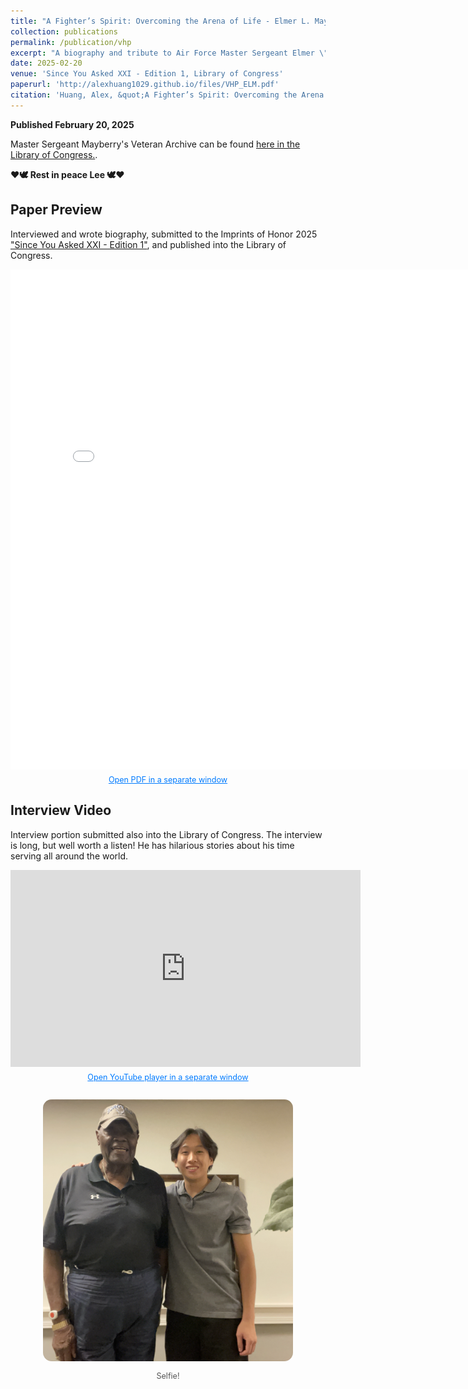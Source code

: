```yaml
---
title: "A Fighter’s Spirit: Overcoming the Arena of Life - Elmer L. Mayberry Jr. (1934-2025)"
collection: publications
permalink: /publication/vhp
excerpt: "A biography and tribute to Air Force Master Sergeant Elmer \"Lee\" Mayberry, the most awesome 91-year old I had the chance to befriend during my time working at the Ocotillo Gardens senior home. Interviewed & submitted with the [Imprints of Honor](https://www.imprintsofhonor.org/) (previously Veterans' Heritage Project) 2025 chapter at Hamilton High School."
date: 2025-02-20
venue: 'Since You Asked XXI - Edition 1, Library of Congress'
paperurl: 'http://alexhuang1029.github.io/files/VHP_ELM.pdf'
citation: 'Huang, Alex, &quot;A Fighter’s Spirit: Overcoming the Arena of Life.&quot; <i>2025 Since You Asked XXI - Edition 1, Library of Congress</i>.'
---
```

__Published February 20, 2025__

Master Sergeant Mayberry's Veteran Archive can be found [here in the Library of Congress.](https://www.loc.gov/item/afc2001001.130103/#item-service_history). 

__❤️🕊 Rest in peace Lee 🕊❤️__

<h2 id="paper">Paper Preview</h2>
<p>Interviewed and wrote biography, submitted to the Imprints of Honor 2025 
  <a href="https://www.imprintsofhonor.org/you-asked"
    target="_blank">
    "Since You Asked XXI - Edition 1"</a>, and published into the Library of Congress.</p>
<iframe width="800" height="800" src="/files/VHP_ELM.pdf" frameborder="0" ></iframe>
<p style="font-size: 0.9em; color: #555; text-align: center; margin-top: 0.5em;">
  <a href="/files/VHP_ELM.pdf" 
     target="_blank" 
     style="color: #007BFF; text-decoration: underline;">
    Open PDF in a separate window
  </a>
</p>

<h2 id="video">Interview Video</h2>
<p>Interview portion submitted also into the Library of Congress. The interview is long, but well worth a listen! He has hilarious stories about his time serving all around the world.</p>
<iframe width="560" height="315" src="https://www.youtube.com/embed/7pLjbCdrU8E?si=N_Lap1St9dAZnmZX" title="YouTube video player" frameborder="0" allow="accelerometer; autoplay; clipboard-write; encrypted-media; gyroscope; picture-in-picture; web-share" referrerpolicy="strict-origin-when-cross-origin" allowfullscreen></iframe>
<p style="font-size: 0.9em; color: #555; text-align: center; margin-top: 0.5em;">
  <a href="https://youtu.be/ky7LpNgwXBc?si=7XxHJ3rjiP6DHzyG" 
     target="_blank" 
     style="color: #007BFF; text-decoration: underline;">
    Open YouTube player in a separate window
  </a>
<br>
<br>

<div style="display: flex; justify-content: center; flex-wrap: wrap;">
  <div style="text-align: center; max-width: 400px;">
    <img src="/images/portfolio/vhp/logo.png" 
         alt="Caption for Fig 4" 
         style="max-width: 400px; border-radius: 14px; height: auto; width: 150%">
    <p style="font-size: 0.9em; color: #555;">
      Selfie!
    </p>
  </div>
</div>